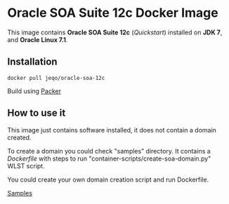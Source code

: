 Oracle SOA Suite 12c Docker Image
=================================

This image contains **Oracle SOA Suite 12c** (*Quickstart*)
installed on **JDK 7**, and **Oracle Linux 7.1**.

## Installation

```
docker pull jeqo/oracle-soa-12c
```

Build using [Packer](https://packer.io/)

## How to use it

This image just contains software installed, it does not contain a
domain created.

To create a domain you could check "samples" directory. It contains
a *Dockerfile* with steps to run "container-scripts/create-soa-domain.py" WLST script.

You could create your own domain creation script and run Dockerfile.

[Samples](https://github.com/jeqo/oracle-soa-12c-docker/tree/master/samples/12c-domain)
